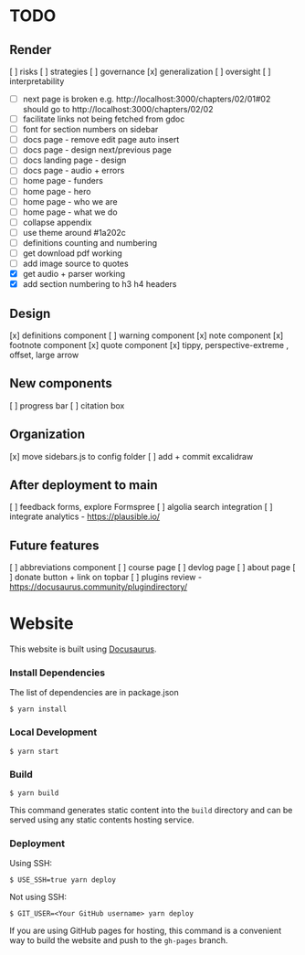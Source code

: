 # TODO

## Render
[ ] risks
[ ] strategies
[ ] governance
[x] generalization
[ ] oversight
[ ] interpretability


 - [ ] next page is broken e.g. http://localhost:3000/chapters/02/01#02 should go to http://localhost:3000/chapters/02/02
 - [ ] facilitate links not being fetched from gdoc
 - [ ] font for section numbers on sidebar
 - [ ] docs page - remove edit page auto insert
 - [ ] docs page - design next/previous page
 - [ ] docs landing page - design
 - [ ] docs page - audio + errors
 - [ ] home page - funders
 - [ ] home page - hero
 - [ ] home page - who we are
 - [ ] home page - what we do
 - [ ] collapse appendix
 - [ ] use theme around #1a202c
 - [ ] definitions counting and numbering
 - [ ] get download pdf working
 - [ ] add image source to quotes
 - [x] get audio + parser working
 - [x] add section numbering to h3 h4 headers

## Design
[x] definitions component
[ ] warning component
[x] note component
[x] footnote component
[x] quote component
[x] tippy, perspective-extreme , offset, large arrow


## New components
[ ] progress bar
[ ] citation box


## Organization
[x] move sidebars.js to config folder
[ ] add + commit excalidraw


## After deployment to main

[ ] feedback forms, explore Formspree
[ ] algolia search integration
[ ] integrate analytics - https://plausible.io/ 

## Future features
[ ] abbreviations component
[ ] course page
[ ] devlog page
[ ] about page
[ ] donate button + link on topbar
[ ] plugins review - https://docusaurus.community/plugindirectory/


# Website

This website is built using [Docusaurus](https://docusaurus.io/).

### Install Dependencies

The list of dependencies are in package.json

```
$ yarn install
```

### Local Development

```
$ yarn start
```


### Build

```
$ yarn build
```

This command generates static content into the `build` directory and can be served using any static contents hosting service.

### Deployment

Using SSH:

```
$ USE_SSH=true yarn deploy
```

Not using SSH:

```
$ GIT_USER=<Your GitHub username> yarn deploy
```

If you are using GitHub pages for hosting, this command is a convenient way to build the website and push to the `gh-pages` branch.
